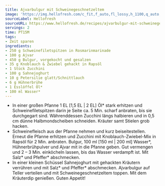 ```yaml
---
title: Ajvarbulgur mit Schweinegeschnetzeltem
image: 'https://img.hellofresh.com/c_fit,f_auto,fl_lossy,h_1100,q_auto,w_2600/hellofresh_s3/image/ajvarbulgur-mit-schweinegeschnetzeltem-4b2330f4.jpg'
sourceLabel: Hellofresh
sourceURL: https://www.hellofresh.de/recipes/ajvarbulgur-mit-schweinegeschnetzeltem-62cff95bab6886eab008a0e3
servings: 2
time: PT15M
tags:
- Zeit sparen
ingredients:
- 250 g Schweinefiletspitzen in Rosmarinmarinade
- 100 g Ajvar
- 450 g Bulgur, vorgekocht und gesalzen
- 35 g Knoblauch & Zwiebel gehackt in Rapsöl
- 1 Stück Zucchini
- 100 g Sahnejoghurt
- 10 g Petersilie glatt/Schnittlauch
- 6 g Hühnerbrühe
- 1 Esslöffel Öl*
- 100 ml Wasser*
---
```


- In einer großen Pfanne 1 EL [1,5 EL | 2 EL] Öl\* stark erhitzen und Schweinefiletspitzen darin je Seite ca. 5 Min. scharf anbraten, bis sie durchgegart sind.  Währenddessen Zucchini längs halbieren und in 0,5 cm dünne Halbmondscheiben schneiden.  Kräuter samt Stielen grob hacken.
- Schweinefleisch aus der Pfanne nehmen und kurz beiseitestellen.  Erneut die Pfanne erhitzen und Zucchini mit Knoblauch-Zwiebel-Mix in Rapsöl für 2 Min. anbraten.  Bulgur, 100 ml [150 ml | 200 ml] Wasser\*, Hühnerbrühpulver und Ajvar mit in die Pfanne geben. Gut vermengen und 2 – 3 Min. einköcheln lassen, bis das Wasser verdampft ist. Mit Salz\* und Pfeffer\* abschmecken.
- In einer kleinen Schüssel Sahnejoghurt mit gehackten Kräutern verrühren und mit Salz\* und Pfeffer\* abschmecken.  Ajvarbulgur auf Teller verteilen und mit Schweinegeschnetzeltem toppen. Mit dem Kräuterdip genießen.  Guten Appetit!
